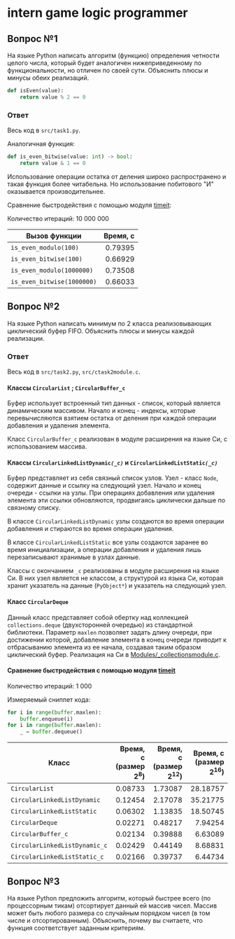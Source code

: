 # intern game logic programmer

## Вопрос №1

На языке Python написать алгоритм (функцию) определения четности целого числа,
который будет аналогичен нижеприведенному по функциональности, но отличен по
своей сути. Объяснить плюсы и минусы обеих реализаций.

```python
def isEven(value):
    return value % 2 == 0
```

### Ответ

Весь код в `src/task1.py`.

Аналогичная функция:

```python
def is_even_bitwise(value: int) -> bool:
    return value & 1 == 0
```

Использование операции остатка от деления широко распространено и такая функция
более читабельна. Но использование побитового "И" оказывается производительнее.

Сравнение быстродействия с помощью модуля [timeit](https://docs.python.org/3/library/timeit.html):

Количество итераций: 10 000 000

| Вызов функции              | Время, с |
|----------------------------|---------:|
| `is_even_modulo(100)`      | 0.79395  |
| `is_even_bitwise(100)`     | 0.66929  |
| `is_even_modulo(1000000)`  | 0.73508  |
| `is_even_bitwise(1000000)` | 0.66033  |



## Вопрос №2

На языке Python написать минимум по 2 класса реализовывающих циклический буфер
FIFO. Объяснить плюсы и минусы каждой реализации.

### Ответ

Весь код в `src/task2.py`, `src/ctask2module.c`.


#### Классы `CircularList` ; `CircularBuffer_c`

Буфер использует встроенный тип данных - список, который является динамическим
массивом. Начало и конец - индексы, которые перевычисляются взятием остатка от
деления при каждой операции добавления и удаления элемента.

Класс `CircularBuffer_c` реализован в модуле расширения на языке Си, с
использованием массива.


#### Классы `CircularLinkedListDynamic`*`(_c)`* и `CircularLinkedListStatic`*`(_c)`*

Буфер представляет из себя связный список узлов. Узел - класс `Node`, содержит
данные и ссылку на следующий узел. Начало и конец очереди - ссылки на узлы. При
операциях добавления или удаления элемента эти ссылки обновляются, продвигаясь
циклически дальше по связному списку.

В классе `CircularLinkedListDynamic` узлы создаются во время операции
добавления и стираются во время операции удаления.

В классе `CircularLinkedListStatic` все узлы создаются заранее во время
инициализации, а операции добавления и удаления лишь перезаписывают хранимые в
узлах данные.

Классы с окончанием `_c` реализованы в модуле расширения на языке Си. В них узел
является не классом, а структурой из языка Си, которая хранит указатель на
данные (`PyObject*`) и указатель на следующий узел.


#### Класс `CircularDeque`

Данный класс представляет собой обертку над коллекцией `collections.deque`
(двухсторонней очередью) из стандартной библиотеки. Параметр `maxlen` позволяет
задать длину очереди, при достижении которой, добавление элемента в конец
очереди приводит к отбрасыванию элемента из ее начала, создавая таким образом
циклический буфер. Реализация на Си в [Modules/_collectionsmodule.c](https://github.com/python/cpython/blob/main/Modules/_collectionsmodule.c).


#### Сравнение быстродействия с помощью модуля [timeit](https://docs.python.org/3/library/timeit.html)

Количество итераций: 1 000

Измеряемый сниппет кода:
```python
for i in range(buffer.maxlen):
    buffer.enqueue(i)
for i in range(buffer.maxlen):
    _ = buffer.dequeue()
```

| Класс                         |  Время, с (размер 2<sup>8</sup>) |  Время, с (размер 2<sup>12</sup>) |  Время, с (размер 2<sup>16</sup>) |
|-------------------------------|---------------------------------:|----------------------------------:|----------------------------------:|
| `CircularList`                | 0.08733                          | 1.73087                           | 28.18757                          |
| `CircularLinkedListDynamic`   | 0.12454                          | 2.17078                           | 35.21775                          |
| `CircularLinkedListStatic`    | 0.06302                          | 1.13835                           | 18.50745                          |
| `CircularDeque`               | 0.02271                          | 0.48217                           | 7.94254                           |
| `CircularBuffer_c`            | 0.02134                          | 0.39888                           | 6.63089                           |
| `CircularLinkedListDynamic_c` | 0.02429                          | 0.44149                           | 8.68831                           |
| `CircularLinkedListStatic_c`  | 0.02166                          | 0.39737                           | 6.44734                           |



## Вопрос №3

На языке Python предложить алгоритм, который быстрее всего (по процессорным
тикам) отсортирует данный ей массив чисел. Массив может быть любого размера со
случайным порядком чисел (в том числе и отсортированным). Объяснить, почему вы
считаете, что функция соответствует заданным критериям.
